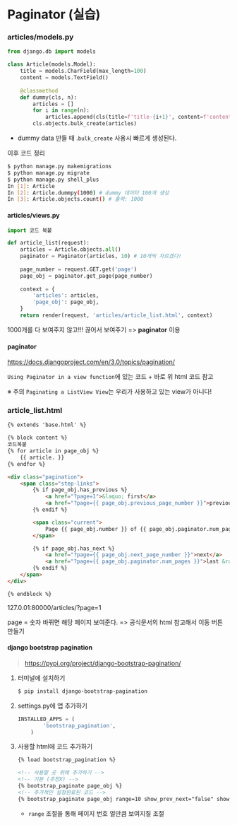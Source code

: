 # Paginator (실습)

### articles/models.py

```python
from django.db import models

class Article(models.Model):
    title = models.CharField(max_length=100)
    content = models.TextField()
    
    @classmethod
    def dummy(cls, n):
        articles = []
        for i in range(n):
            articles.append(cls(title=f'title-{i+1}', content=f'content lorem ipsum')) # 객체만 생성, save는 X => articles 리스트에 추가만 할 뿐
        cls.objects.bulk_create(articles) 
```

- dummy data 만들 때 .`bulk_create` 사용시 빠르게 생성된다.

이후 코드 정리

```bash
$ python manage.py makemigrations
$ python manage.py migrate
$ python manage.py shell_plus
In [1]: Article
In [2]: Article.dummpy(1000) # dummy 데이터 100개 생성
In [3]: Article.objects.count() # 출력: 1000
```

#### articles/views.py

```python
import 코드 복붙

def article_list(request):
    articles = Article.objects.all()
    paginator = Paginator(articles, 10) # 10개씩 자르겠다!
    
    page_number = request.GET.get('page')
    page_obj = paginator.get_page(page_number)
    
    context = {
        'articles': articles,
        'page_obj': page_obj,
    }
    return render(request, 'articles/article_list.html', context)
```

1000개를 다 보여주지 않고!!! 끊어서 보여주기 => **paginator** 이용

#### paginator

https://docs.djangoproject.com/en/3.0/topics/pagination/

`Using Paginator in a view function`에 있는 코드 + 바로 위 html 코드 참고

※ 주의 `Paginating a ListView View`는 우리가 사용하고 있는 view가 아니다!

### article_list.html

```html
{% extends 'base.html' %}

{% block content %}
코드복붙
{% for article in page_obj %}
	{{ article. }}
{% endfor %}

<div class="pagination">
    <span class="step-links">
        {% if page_obj.has_previous %}
            <a href="?page=1">&laquo; first</a>
            <a href="?page={{ page_obj.previous_page_number }}">previous</a>
        {% endif %}

        <span class="current">
            Page {{ page_obj.number }} of {{ page_obj.paginator.num_pages }}.
        </span>

        {% if page_obj.has_next %}
            <a href="?page={{ page_obj.next_page_number }}">next</a>
            <a href="?page={{ page_obj.paginator.num_pages }}">last &raquo;</a>
        {% endif %}
    </span>
</div>

{% endblock %}
```

127.0.01:80000/articles/?page=1

page = 숫자 바뀌면 해당 페이지 보여준다. => 공식문서의 html 참고해서 이동 버튼 만들기

#### django bootstrap pagination

>https://pypi.org/project/django-bootstrap-pagination/

1. 터미널에 설치하기

   ```bash
   $ pip install django-bootstrap-pagination
   ```

2. settings.py에 앱 추가하기

   ```python
   INSTALLED_APPS = (
           'bootstrap_pagination',
       )
   ```

3. 사용할 html에 코드 추가하기

   ```html
   {% load bootstrap_pagination %}
   
   <!-- 사용할 곳 위에 추가하기 -->
   <!-- 기본 (추천X) -->
   {% bootstrap_paginate page_obj %}
   <!-- 추가적인 설정완료된 코드 -->
   {% bootstrap_paginate page_obj range=10 show_prev_next="false" show_first_last="true" %}
   ```

   - `range` 조절을 통해 페이지 번호 얼만큼 보여지질 조절
